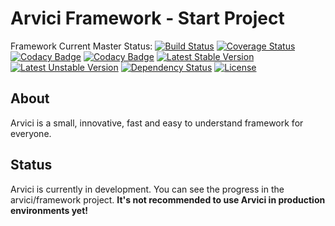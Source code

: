 # Arvici Framework - Start Project

Framework Current Master Status:
[![Build Status](https://travis-ci.org/arvici/framework.svg)](https://travis-ci.org/arvici/framework) [![Coverage Status](https://coveralls.io/repos/arvici/framework/badge.svg?branch=master&service=github)](https://coveralls.io/github/arvici/framework?branch=master) [![Codacy Badge](https://api.codacy.com/project/badge/grade/21d1532f2e334bacb086711de2eb1798)](https://www.codacy.com/app/tomvalk/arvici-framework) [![Codacy Badge](https://api.codacy.com/project/badge/coverage/21d1532f2e334bacb086711de2eb1798)](https://www.codacy.com/app/tomvalk/arvici-framework) [![Latest Stable Version](https://poser.pugx.org/arvici/framework/v/stable)](https://packagist.org/packages/arvici/framework) [![Latest Unstable Version](https://poser.pugx.org/arvici/framework/v/unstable)](https://packagist.org/packages/arvici/framework) [![Dependency Status](https://www.versioneye.com/user/projects/5698e4f3af789b0027001ee2/badge.svg?style=flat)](https://www.versioneye.com/user/projects/5698e4f3af789b0027001ee2) [![License](https://poser.pugx.org/arvici/framework/license)](https://packagist.org/packages/arvici/framework)

## About
Arvici is a small, innovative, fast and easy to understand framework for everyone.

## Status
Arvici is currently in development. You can see the progress in the arvici/framework project.
**It's not recommended to use Arvici in production environments yet!**

